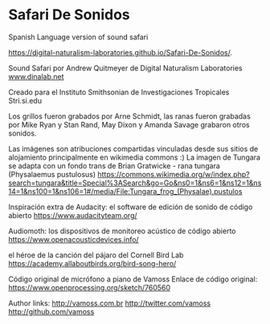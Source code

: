 # Safari De Sonidos
 Spanish Language version of sound safari
 
 https://digital-naturalism-laboratories.github.io/Safari-De-Sonidos/. 

Sound Safari por Andrew Quitmeyer de Digital Naturalism Laboratories
www.dinalab.net

Creado para el Instituto Smithsonian de Investigaciones Tropicales
Stri.si.edu

Los grillos fueron grabados por Arne Schmidt,
las ranas fueron grabadas por Mike Ryan y Stan Rand,
May Dixon y Amanda Savage grabaron otros sonidos.

Las imágenes son atribuciones compartidas vinculadas desde sus sitios de alojamiento principalmente en wikimedia commons :)
La imagen de Tungara se adapta con un fondo trans de
Brian Gratwicke - rana tungara (Physalaemus pustulosus)
https://commons.wikimedia.org/w/index.php?search=tungara&title=Special%3ASearch&go=Go&ns0=1&ns6=1&ns12=1&ns14=1&ns100=1&ns106=1#/media/File:Tungara_frog_(Physalae).pustulos


Inspiración extra de
Audacity: el software de edición de sonido de código abierto
https://www.audacityteam.org/

Audiomoth: los dispositivos de monitoreo acústico de código abierto
https://www.openacousticdevices.info/

el héroe de la canción del pájaro del Cornell Bird Lab
https://academy.allaboutbirds.org/bird-song-hero/

Código original de micrófono a piano de Vamoss
Enlace de código original:
https://www.openprocessing.org/sketch/760560

Author links:
http://vamoss.com.br
http://twitter.com/vamoss
http://github.com/vamoss

